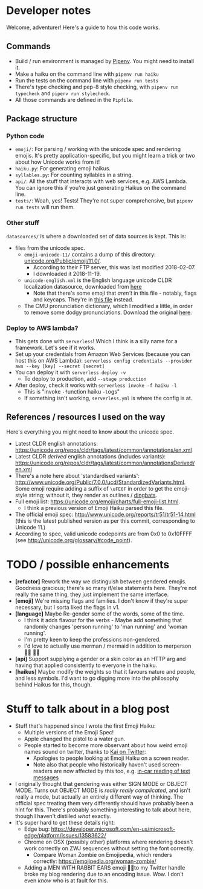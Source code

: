 # Developer notes

Welcome, adventurer! Here's a guide to how this code works.

## Commands

- Build / run environment is managed by [Pipenv](https://github.com/pypa/pipenv). You might need to install it.
- Make a haiku on the command line with `pipenv run haiku`
- Run the tests on the command line with `pipenv run tests`
- There's type checking and pep-8 style checking, with `pipenv run typecheck` and `pipenv run stylecheck`.
- All those commands are defined in the `Pipfile`.

## Package structure

### Python code

- `emoji/`: For parsing / working with the unicode spec and rendering emojis. It's pretty application-specific, but you might learn a trick or two about how Unicode works from it!
- `haiku.py`: For generating emoji haikus.
- `syllables.py`: For counting syllables in a string.
- `api/`: All the stuff that interacts with web services, e.g. AWS Lambda. You can ignore this if you're just generating Haikus on the command line.
- `tests/`: Woah, yes! Tests! They're not super comprehensive, but `pipenv run tests` will run them.

### Other stuff

`datasources/` is where a downloaded set of data sources is kept. This is:
- files from the unicode spec.
    - `emoji-unicode-11/` contains a dump of this directory: [unicode.org/Public/emoji/11.0/](https://unicode.org/Public/emoji/11.0/).
      - According to their FTP server, this was last modified 2018-02-07.
      - I downloaded it 2018-11-19.
    - `unicode-english.xml` is the English language unicode CLDR localization datasource, downloaded from [here](https://unicode.org/repos/cldr/tags/latest/common/annotations/en.xml)
      - Note that there's some emoji that _aren't_ in this file - notably, flags and keycaps. They're in [this file](https://www.unicode.org/repos/cldr/tags/latest/common/annotationsDerived/en.xml) instead.
  - The CMU pronunciation dictionary, which I modified a little, in order to remove some dodgy pronunciations. Download the original [here](http://www.speech.cs.cmu.edu/cgi-bin/cmudict).

### Deploy to AWS lambda?

- This gets done with `serverless`! Which I think is a silly name for a framework. Let's see if it works.
- Set up your credentials from Amazon Web Services (because you can host this on AWS Lambda): `serverless config credentials --provider aws --key [key] --secret [secret]`
- You can deploy it with `serverless deploy -v`
  - To deploy to production, add `--stage production`
- After deploy, check it works with `serverless invoke -f haiku -l`
  - This is "invoke `-f`unction haiku `-l`ogs"
  - If something isn't working, `serverless.yml` is where the config is at.

## References / resources I used on the way

Here's everything you might need to know about the unicode spec.

- Latest CLDR english annotations: https://unicode.org/repos/cldr/tags/latest/common/annotations/en.xml
- Latest CLDR _derived_ english annotations (includes variants): https://unicode.org/repos/cldr/tags/latest/common/annotationsDerived/en.xml
- There's a note here about 'standardised variants': http://www.unicode.org/Public/7.0.0/ucd/StandardizedVariants.html. Some emoji require adding a suffix of `\uFE0F` in order to get the emoji-style string; without it, they render as outlines / [dingbats](https://en.wiktionary.org/wiki/dingbat#Etymology).
- Full emoji list: https://unicode.org/emoji/charts/full-emoji-list.html.
  - I think a previous version of Emoji Haiku parsed this file.
- The official emoji spec: http://www.unicode.org/reports/tr51/tr51-14.html (this is the latest published version as per this commit, corresponding to Unicode 11.) 
- According to spec, valid unicode codepoints are from 0x0 to 0x10FFFF (see http://unicode.org/glossary/#code_point).


# TODO / possible enhancements
- **[refactor]** Rework the way we distinguish between gendered emojis. Goodness gracious; there's so many if/else statements here. They're not really the same thing, they just implement the same interface.
- **[emoji]** We're missing flags and families. I don't know if they're super necessary, but I sorta liked the flags in v1.
- **[language]** Maybe Re-gender some of the words, some of the time. 
  - I think it adds flavour for the verbs - Maybe add something that randomly changes 'person running' to 'man running' and 'woman running'.
  - I'm pretty keen to keep the professions non-gendered.
  - I'd love to actually use merman / mermaid in addition to merperson 🧜‍♂️ 🧜‍♀️
- **[api]** Support supplying a gender or a skin color as an HTTP arg and having that applied consistently to everyone in the haiku.
- **[haikus]** Maybe modify the weights so that it favours nature and people, and less symbols. I'd want to go digging more into the philosophy behind Haikus for this, though.


# Stuff to talk about in a blog post

- Stuff that's happened since I wrote the first Emoji Haiku:
  - Multiple versions of the Emoji Spec!
  - Apple changed the pistol to a water gun.
  - People started to become more observant about how weird emoji names sound on twitter, thanks to [Kai on Twitter](https://twitter.com/kai_wanders/status/1013386281408192513): 
    - Apologies to people looking at Emoji Haiku on a screen reader.
    - Note also that people who historically haven't used screen-readers are now affected by this too, e.g. [in-car reading of text messages](https://www.theguardian.com/lifeandstyle/2018/dec/08/tim-dowling-hallucinating-wife-talking-to-car)
- I originally thought that gendering was either SIGN MODE or OBJECT MODE. Turns out OBJECT MODE is _really really complicated_, and isn't really a mode, but actually an entirely different way of thinking. The official spec treating them very differently should have probably been a hint for this. There's probably something interesting to talk about here, though I haven't distilled _what_ exactly.
- It's super hard to get these details right:
  - Edge bug: https://developer.microsoft.com/en-us/microsoft-edge/platform/issues/13583622/
  - Chrome on OSX (possibly other) platforms where rendering doesn't work correctly on ZWJ sequences without setting the font correctly.
    -  Compare Woman Zombie on Emojipedia, which renders correctly: https://emojipedia.org/woman-zombie/
  - Adding a MEN WITH RABBIT EARS emoji 👯‍♂️to my Twitter handle broke my blog rendering due to an encoding issue. Wow. I don't even _know_ who is at fault for this.
